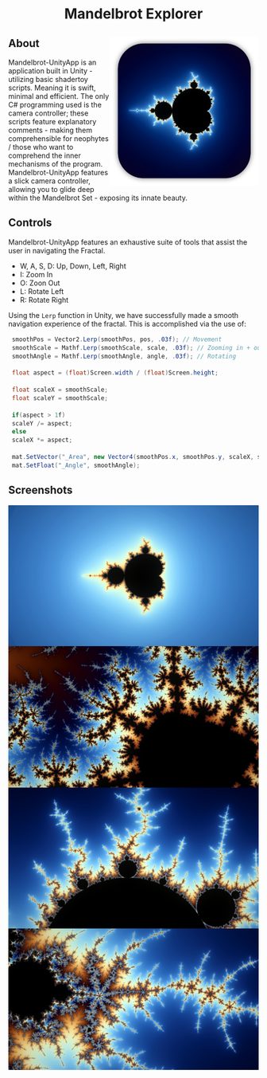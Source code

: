 # <p align="center">Mandelbrot Explorer</p>

<img align="right" width="300" height="300" src="https://github.com/JackGannonUK/Mandelbrot-UnityApp/blob/main/assets/mlogo.png">

## About
Mandelbrot-UnityApp is an application built in Unity - utilizing basic shadertoy scripts. Meaning it is swift, minimal and efficient. The only C# programming used is the camera controller; these scripts feature explanatory comments - making them comprehensible for neophytes / those who want to comprehend the inner mechanisms of the program. Mandelbrot-UnityApp features a slick camera controller, allowing you to glide deep within the Mandelbrot Set - exposing its innate beauty.

## Controls
Mandelbrot-UnityApp features an exhaustive suite of tools that assist the user in navigating the Fractal.

 - W, A, S, D: Up, Down, Left, Right
 - I: Zoom In
 - O: Zoon Out
 - L: Rotate Left
 - R: Rotate Right

Using the `Lerp` function in Unity, we have successfully made a smooth navigation experience of the fractal. This is accomplished via the use of:

```cs
 smoothPos = Vector2.Lerp(smoothPos, pos, .03f); // Movement
 smoothScale = Mathf.Lerp(smoothScale, scale, .03f); // Zooming in + out
 smoothAngle = Mathf.Lerp(smoothAngle, angle, .03f); // Rotating
 
 float aspect = (float)Screen.width / (float)Screen.height;
 
 float scaleX = smoothScale;
 float scaleY = smoothScale;

 if(aspect > 1f)
 scaleY /= aspect;
 else
 scaleX *= aspect;

 mat.SetVector("_Area", new Vector4(smoothPos.x, smoothPos.y, scaleX, scaleY));
 mat.SetFloat("_Angle", smoothAngle);
```

## Screenshots

<img align="center" src="https://github.com/JackGannonUK/Mandelbrot-UnityApp/blob/main/assets/topview.png">
<img align="center" src="https://github.com/JackGannonUK/Mandelbrot-UnityApp/blob/main/assets/repeats.png">
<img align="center" src="https://github.com/JackGannonUK/Mandelbrot-UnityApp/blob/main/assets/outside.png">
<img align="center" src="https://github.com/JackGannonUK/Mandelbrot-UnityApp/blob/main/assets/branch.png">

